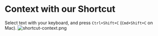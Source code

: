 # Context with our Shortcut

Select text with your keyboard, and press `Ctrl+Shift+C` (`Cmd+Shift+C` on Mac).
![shortcut-context.png](./shortcut-context.png)
